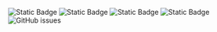 ![Static Badge](https://img.shields.io/badge/blacklists-60-000000) ![Static Badge](https://img.shields.io/badge/blacklisted-2692662-cc0000) ![Static Badge](https://img.shields.io/badge/whitelisted-2244-00CC00) ![Static Badge](https://img.shields.io/badge/streaming_blacklist-28107-000000) ![GitHub issues](https://img.shields.io/github/issues/fabriziosalmi/blacklists)
